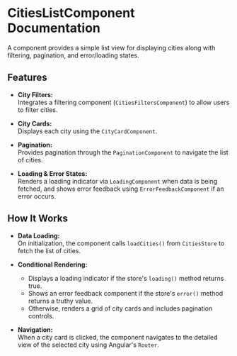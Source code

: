# CitiesListComponent Documentation

A component provides a simple list view for displaying cities along with filtering, pagination, and error/loading states.

## Features

- **City Filters:**  
  Integrates a filtering component (`CitiesFiltersComponent`) to allow users to filter cities.

- **City Cards:**  
  Displays each city using the `CityCardComponent`.

- **Pagination:**  
  Provides pagination through the `PaginationComponent` to navigate the list of cities.

- **Loading & Error States:**  
  Renders a loading indicator via `LoadingComponent` when data is being fetched, and shows error feedback using `ErrorFeedbackComponent` if an error occurs.

## How It Works

- **Data Loading:**  
  On initialization, the component calls `loadCities()` from `CitiesStore` to fetch the list of cities.

- **Conditional Rendering:**

  - Displays a loading indicator if the store's `loading()` method returns true.
  - Shows an error feedback component if the store's `error()` method returns a truthy value.
  - Otherwise, renders a grid of city cards and includes pagination controls.

- **Navigation:**  
  When a city card is clicked, the component navigates to the detailed view of the selected city using Angular's `Router`.
